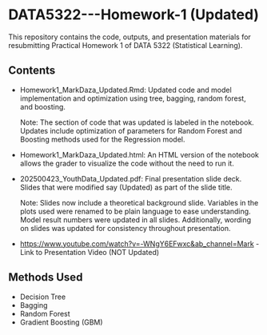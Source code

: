 # DATA5322---Homework-1 (Updated)

This repository contains the code, outputs, and presentation materials for resubmitting Practical Homework 1 of DATA 5322 (Statistical Learning). 

## Contents
- Homework1_MarkDaza_Updated.Rmd: Updated code and model implementation and optimization using tree, bagging, random forest, and boosting.

  Note: The section of code that was updated is labeled in the notebook. Updates include optimization of parameters for Random Forest
  and Boosting methods used for the Regression model.
- Homework1_MarkDaza_Updated.html: An HTML version of the notebook allows the grader to visualize the code without the need to run it.
- 202500423_YouthData_Updated.pdf: Final presentation slide deck. Slides that were modified say (Updated) as part of the slide title.

  Note: Slides now include a theoretical background slide. Variables in the plots used were renamed to be plain language to ease
  understanding. Model result numbers were updated in all slides. Additionally, wording on slides was updated for consistency throughout
  presentation. 
- https://www.youtube.com/watch?v=-WNgY6EFwxc&ab_channel=Mark - Link to Presentation Video (NOT Updated)


## Methods Used
- Decision Tree
- Bagging
- Random Forest
- Gradient Boosting (GBM)
